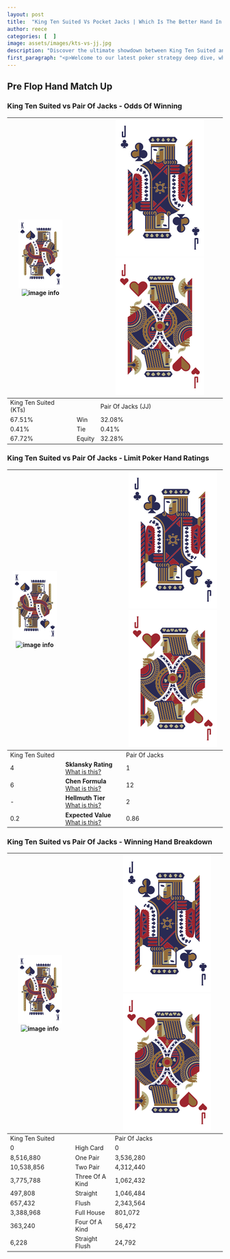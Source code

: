 ```yaml
---
layout: post
title:  "King Ten Suited Vs Pocket Jacks | Which Is The Better Hand In Poker? A Complete Guide"
author: reece
categories: [  ]
image: assets/images/kts-vs-jj.jpg
description: "Discover the ultimate showdown between King Ten Suited and Pair Of Jacks in poker! Uncover the odds, strategies, and scenarios where one hand triumphs over the other. Get ready to up your poker game with this thrilling analysis."
first_paragraph: "<p>Welcome to our latest poker strategy deep dive, where we're pitting two distinct hands against each other in a high-stakes showdown: King Ten Suited vs Pair Of Jacks.</p><p>In the dynamic world of poker, every decision counts, and knowing which hand holds the upper hand is key to your success at the table.</p><p>In this article, we'll dissect these two hands, explore the scenarios where one dominates the other, and equip you with the knowledge to make strategic choices that can tip the odds in your favor.</p><p>Get ready to unravel the intriguing dynamics of these poker hands and elevate your game to new heights.</p>"
---
```




[comment]: # (sp0)

## Pre Flop Hand Match Up

<div class="table hand-ratings" markdown="1"> 



### King Ten Suited vs Pair Of Jacks - Odds Of Winning


    
| ![image info](assets/images/hand1/K.png) ![image info](assets/images/hand1/Ts.png) |  | ![image info](assets/images/hand2/J.png) ![image info](assets/images/hand2/Jo.png) |
| -------- | -------- | -------- |
| King Ten Suited (KTs) |  | Pair Of Jacks (JJ) |
| 67.51% | Win | 32.08% |
| 0.41% | Tie | 0.41% |
| 67.72% | Equity | 32.28% |




[comment]: # (sp1)



### King Ten Suited vs Pair Of Jacks - Limit Poker Hand Ratings


    
| ![image info](assets/images/hand1/K.png) ![image info](assets/images/hand1/Ts.png) |  | ![image info](assets/images/hand2/J.png) ![image info](assets/images/hand2/Jo.png) |
| -------- | -------- | -------- |
| King Ten Suited |  | Pair Of Jacks |
| 4 | **Sklansky Rating** [What is this?](/sklansky-rating-explained) | 1 |
| 6 | **Chen Formula** [What is this?](/chen-formula-explained) | 12 |
| - | **Hellmuth Tier** [What is this?](/Hellmuth-tier-explained) | 2 |
| 0.2 | **Expected Value** [What is this?](/expected-value-explained) | 0.86 |




[comment]: # (sp2)



### King Ten Suited vs Pair Of Jacks - Winning Hand Breakdown


    
| ![image info](assets/images/hand1/K.png) ![image info](assets/images/hand1/Ts.png) |  | ![image info](assets/images/hand2/J.png) ![image info](assets/images/hand2/Jo.png) |
| -------- | -------- | -------- |
| King Ten Suited |  | Pair Of Jacks |
| 0 | High Card | 0 |
| 8,516,880 | One Pair | 3,536,280 |
| 10,538,856 | Two Pair | 4,312,440 |
| 3,775,788 | Three Of A Kind | 1,062,432 |
| 497,808 | Straight | 1,046,484 |
| 657,432 | Flush | 2,343,564 |
| 3,388,968 | Full House | 801,072 |
| 363,240 | Four Of A Kind | 56,472 |
| 6,228 | Straight Flush | 24,792 |




[comment]: # (sp3)



</div>

[comment]: # (sp4)



[comment]: # (sp5)

